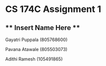 # CS 174C Assignment 1 

## ** Insert Name Here **

Gayatri Puppala (805768600)

Pavana Atawale (805503073)

Adithi Ramesh (105491865)
